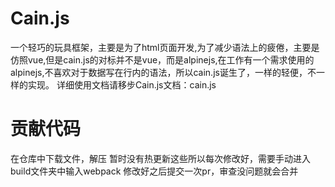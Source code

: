 # Cain.js
一个轻巧的玩具框架，主要是为了html页面开发,为了减少语法上的疲倦，主要是仿照vue,但是cain.js的对标并不是vue，而是alpinejs,在工作有一个需求使用的alpinejs,不喜欢对于数据写在行内的语法，所以cain.js诞生了，一样的轻便，不一样的实现。
详细使用文档请移步Cain.js文档：cain.js 
# 贡献代码
在仓库中下载文件，解压
暂时没有热更新这些所以每次修改好，需要手动进入build文件夹中输入webpack
修改好之后提交一次pr，审查没问题就会合并

